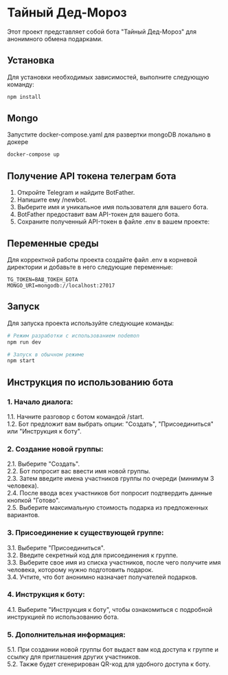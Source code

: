 # Тайный Дед-Мороз

Этот проект представляет собой бота "Тайный Дед-Мороз" для анонимного обмена подарками.

## Установка

Для установки необходимых зависимостей, выполните следующую команду:

```bash
npm install
```

## Mongo

Запустите docker-compose.yaml для развертки mongoDB локально в докере

```bash
docker-compose up
```

## Получение API токена телеграм бота

1. Откройте Telegram и найдите BotFather.
2. Напишите ему /newbot.
3. Выберите имя и уникальное имя пользователя для вашего бота.
4. BotFather предоставит вам API-токен для вашего бота.
5. Сохраните полученный API-токен в файле .env в вашем проекте:

## Переменные среды

Для корректной работы проекта создайте файл .env в корневой директории и добавьте в него следующие переменные:

```dotenv
TG_TOKEN=ВАШ_ТОКЕН_БОТА
MONGO_URI=mongodb://localhost:27017
```

## Запуск

Для запуска проекта используйте следующие команды:

```bash
# Режим разработки с использованием nodemon
npm run dev

# Запуск в обычном режиме
npm start
```

## Инструкция по использованию бота

### 1. Начало диалога:  
   1.1. Начните разговор с ботом командой /start.  
   1.2. Бот предложит вам выбрать опции: "Создать", "Присоединиться" или "Инструкция к боту".

### 2. Создание новой группы:  
   2.1. Выберите "Создать".  
   2.2. Бот попросит вас ввести имя новой группы.  
   2.3. Затем введите имена участников группы по очереди (минимум 3 человека).  
   2.4. После ввода всех участников бот попросит подтвердить данные кнопкой "Готово".  
   2.5. Выберите максимальную стоимость подарка из предложенных вариантов.

### 3. Присоединение к существующей группе:  
   3.1. Выберите "Присоединиться".  
   3.2. Введите секретный код для присоединения к группе.  
   3.3. Выберите свое имя из списка участников, после чего получите имя человека, которому нужно подготовить подарок.  
   3.4. Учтите, что бот анонимно назначает получателей подарков.

### 4. Инструкция к боту:  
   4.1. Выберите "Инструкция к боту", чтобы ознакомиться с подробной инструкцией по использованию бота.

### 5. Дополнительная информация:  
   5.1. При создании новой группы бот выдаст вам код доступа к группе и ссылку для приглашения других участников.  
   5.2. Также будет сгенерирован QR-код для удобного доступа к боту.





